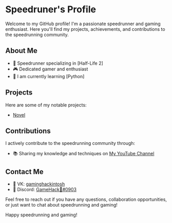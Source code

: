 # Speedruner's Profile

Welcome to my GitHub profile! I'm a passionate speedrunner and gaming enthusiast. Here you'll find my projects, achievements, and contributions to the speedrunning community.

## About Me

- 💨 Speedrunner specializing in [Half-Life 2]
- 🎮 Dedicated gamer and enthusiast
- 🌱 I am currently learning [Python]


## Projects

Here are some of my notable projects:

- [Novel]([https://github.com/GamingHackintosh/Half-Life-2-Episode-One---Blamod])

## Contributions

I actively contribute to the speedrunning community through:

- 📚 Sharing my knowledge and techniques on [My YouTube Channel]([https://www.youtube.com/channel/UCrKASsAjc_J-ANMUw-ui6iA])


## Contact Me

- 📧 VK: [gaminghackintosh]([https://vk.com/gaminghackintosh])
- 💬 Discord: [GameHack🐾#0903]([https://discord.com/invite/dgxrRMsmjG])

Feel free to reach out if you have any questions, collaboration opportunities, or just want to chat about speedrunning and gaming!


Happy speedrunning and gaming!
